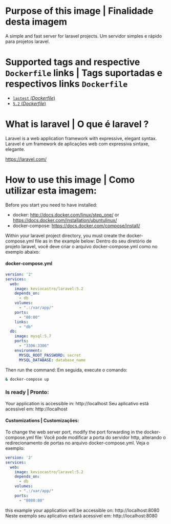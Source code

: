 # Purpose of this image | Finalidade desta imagem

A simple and fast server for laravel projects.
Um servidor simples e rápido para projetos laravel.

# Supported tags and respective `Dockerfile` links | Tags suportadas e respectivos links `Dockerfile`

  - [`lastest` (*Dockerfile*)](https://github.com/keviocastro/docker-laravel/blob/master/Dockerfile)
  -	[`5.2` (*Dockerfile*)](https://github.com/keviocastro/docker-laravel/blob/master/Dockerfile)

# What is laravel | O que é laravel  ?

Laravel is a web application framework with expressive, elegant syntax. 
Laravel é um framework de aplicações web com expressiva sintaxe, elegante.

https://laravel.com/ 

# How to use this image | Como utilizar esta imagem:

Before you start you need to have installed:
- docker: http://docs.docker.com/linux/step_one/ or https://docs.docker.com/installation/ubuntulinux/
- docker-compose: https://docs.docker.com/compose/install/

Within your laravel project directory, you must create the docker-compose.yml file as in the example below:
Dentro do seu diretório de projeto laravel, você deve criar o arquivo docker-compose.yml como no exemplo abaixo:

#### docker-compose.yml

```yml
version: '2'
services:
  web:
    image: keviocastro/laravel:5.2
    depends_on:
      - db
    volumes:
      - ".:/var/app/"
    ports:
      - "80:80"
    links:
      - "db"
  db:
    image: mysql:5.7
    ports:
      - "3306:3306"
    environment:
      MYSQL_ROOT_PASSWORD: secret
      MYSQL_DATABASE: database_name

```

Then run the command:
Em seguida, execute o comando:

```sh
& docker-compose up
```

### Is ready | Pronto:

Your application is accessible in: http://localhost 
Seu aplicativo está acessivel em: http://localhost

#### Customizations | Customizações:

To change the web server port, modify the port forwarding in the docker-compose.yml file:
Você pode modificar a porta do servidor http, alterando o redirecionamento de portas no
arquivo docker-compose.yml. Veja o exemplo:


```yml
version: '2'
services:
  web:
    image: keviocastro/laravel:5.2
    depends_on:
      - db
    volumes:
      - ".:/var/app/"
    ports:
      - "8080:80"
```

this example your application will be accessible on: http://localhost:8080 
Neste exemplo seu aplicativo estará acessivel em: http://localhost:8080


